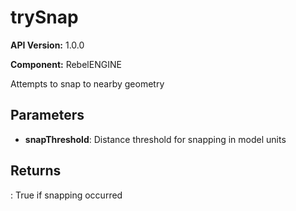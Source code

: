 # trySnap

**API Version:** 1.0.0

**Component:** RebelENGINE

Attempts to snap to nearby geometry

## Parameters

- **snapThreshold**: Distance threshold for snapping in model units

## Returns

: True if snapping occurred

